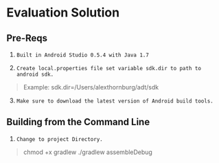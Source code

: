 Evaluation Solution
===================

Pre-Reqs
---------
 1.     Built in Android Studio 0.5.4 with Java 1.7
 2.     Create local.properties file set variable sdk.dir to path to android sdk.
> Example:
> sdk.dir=/Users/alexthornburg/adt/sdk
 3.     Make sure to download the latest version of Android build tools.

Building from the Command Line
------------------------------
 1.     Change to project Directory.
> chmod +x gradlew
> ./gradlew assembleDebug
